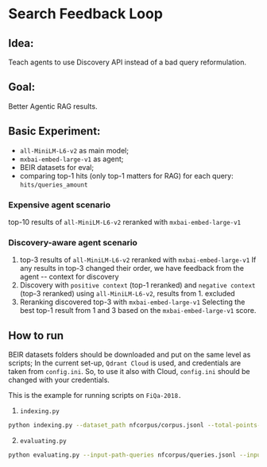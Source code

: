 # Search Feedback Loop
## Idea:
Teach agents to use Discovery API instead of a bad query reformulation.
## Goal:
Better Agentic RAG results.

## Basic Experiment:
- `all-MiniLM-L6-v2` as main model;
- `mxbai-embed-large-v1` as agent;
- BEIR datasets for eval;
- comparing top-1 hits (only top-1 matters for RAG) for each query: `hits/queries_amount`

### Expensive agent scenario
top-10 results of `all-MiniLM-L6-v2` reranked with `mxbai-embed-large-v1`

### Discovery-aware agent scenario
1. top-3 results of `all-MiniLM-L6-v2` reranked with `mxbai-embed-large-v1`
If any results in top-3 changed their order, we have feedback from the agent -- context for discovery
2. Discovery with `positive context` (top-1 reranked) and `negative context` (top-3 reranked) using `all-MiniLM-L6-v2`, results from 1. excluded
3. Reranking discovered top-3 with `mxbai-embed-large-v1`
Selecting the best top-1 result from 1 and 3 based on the `mxbai-embed-large-v1` score.

## How to run
BEIR datasets folders should be downloaded and put on the same level as scripts;
In the current set-up, `Qdrant Cloud` is used, and credentials are taken from `config.ini`.
So, to use it also with Cloud, `config.ini` should be changed with your credentials.

This is the example for running scripts on `FiQa-2018.`
1. `indexing.py`

```bash
python indexing.py --dataset_path nfcorpus/corpus.jsonl --total-points-in-dataset 3600 --collection-name "discovery_agents"
```
2. `evaluating.py`

```bash
python evaluating.py --input-path-queries nfcorpus/queries.jsonl --input-path-qrels nfcorpus/qrels/test.tsv --collection-name "discovery_agents" --total-queries-in-dataset 323 
```
